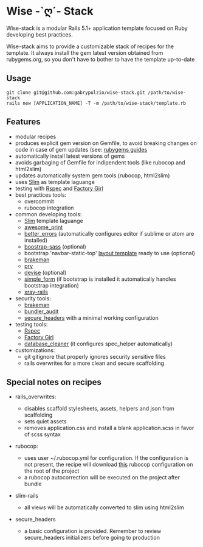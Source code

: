 # Wise -\`ღ´- Stack

Wise-stack is a modular Rails 5.1+ application template focused on Ruby developing
best practices.

Wise-stack aims to provide a customizable stack of recipes for the template. It always install the gem latest version obtained from rubygems.org, so you don't have to bother to
have the template up-to-date

## Usage

```shell
git clone git@github.com:gabrypulzio/wise-stack.git /path/to/wise-stack
rails new [APPLICATION_NAME] -T -m /path/to/wise-stack/template.rb
```

## Features

* modular recipes
* produces explicit gem version on Gemfile, to avoid breaking changes on code in
case of gem updates (see: [rubygems guides](http://guides.rubygems.org/patterns/#pessimistic-version-constraint)
* automatically install latest versions of gems
* avoids garbaging of Gemfile for indipendent tools (like rubocop and html2slim)
* updates automatically system gem tools (rubocop, html2slim)
* uses [Slim](http://slim-lang.com/) as template laguange
* testing with [Rspec](http://rspec.info/) and [Factory Girl](https://github.com/thoughtbot/factory_girl)
* best practices tools:
  * overcommit
  * rubocop integration
* common developing tools:
  * [Slim](http://slim-lang.com/) template laguange
  * [awesome_print](https://github.com/awesome-print/awesome_print)
  * [better_errors](https://github.com/charliesome/better_errors) (automatically configures editor if sublime or atom are installed)
  * [boostrap-sass](https://github.com/twbs/bootstrap-sass) (optional)
  * bootstrap 'navbar-static-top' [layout template](http://getbootstrap.com/examples/navbar-static-top/) ready to use (optional)
  * [brakeman](https://github.com/presidentbeef/brakeman)
  * [pry](https://github.com/pry/pry)
  * [devise](https://github.com/plataformatec/devise) (optional)
  * [simple_form](https://github.com/plataformatec/simple_form) (if bootstrap is installed it automatically handles bootstrap integration)
  * [xray-rails](https://github.com/brentd/xray-rails)
* security tools:
  * [brakeman](https://github.com/presidentbeef/brakeman)
  * [bundler_audit](https://github.com/rubysec/bundler-audit)
  * [secure_headers](https://github.com/anotherhale/secure_headers) with a minimal working configuration
* testing tools:
  * [Rspec](https://github.com/rspec/rspec)
  * [Factory Girl](https://github.com/thoughtbot/factory_girl)
  * [database_cleaner](https://github.com/DatabaseCleaner/database_cleaner) (it configures spec_helper automatically)
* customizations:
  * git gitignore that properly ignores security sensitive files
  * rails overwrites for a more clean and secure scaffolding


## Special notes on recipes

* rails_overwrites:
  * disables scaffold stylesheets, assets, helpers and json from scaffolding
  * sets quiet assets
  * removes application.css and install a blank application.scss in favor of scss syntax

* rubocop:
  * uses user ~/.rubocop.yml for configuration. If the configuration is not present, the recipe will
  download [this](https://gist.githubusercontent.com/gabrypulzio/892dbb0bae11048da89772fcb109705c/raw/5a39c628d3e274140a973aa4d0af7baa0ab65da8/.rubocop.yml) rubocop configuration on the root of the project
  * a rubocop autocorrection will be executed on the project after bundle

* slim-rails
  * all views will be automatically converted to slim using html2slim

* secure_headers
  * a basic configuration is provided. Remember to review secure_headers initializers before going
  to production
